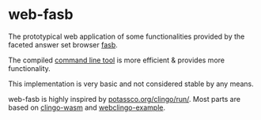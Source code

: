 # web-fasb

The prototypical web application of some functionalities provided by the
faceted answer set browser [fasb](https://github.com/drwadu/fasb).

The compiled [command line tool](https://github.com/drwadu/fasb) is more efficient &
provides more functionality.

This implementation is very basic and not considered stable by any means. 

web-fasb is highly inspired by
[potassco.org/clingo/run/](https://potassco.org/clingo/run/). Most parts are
based on [clingo-wasm](https://github.com/domoritz/clingo-wasm) and
[webclingo-example](https://github.com/Aluriak/webclingo-example).
